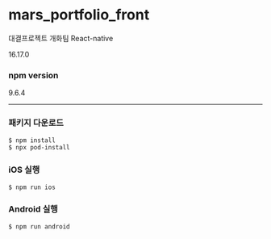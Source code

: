 # mars_portfolio_front
대결프로젝트 개화팀 React-native

16.17.0

### npm version

9.6.4

---

### 패키지 다운로드

```zsh
$ npm install
$ npx pod-install
```

### iOS 실행

```zsh
$ npm run ios
```

### Android 실행

```zsh
$ npm run android
```
